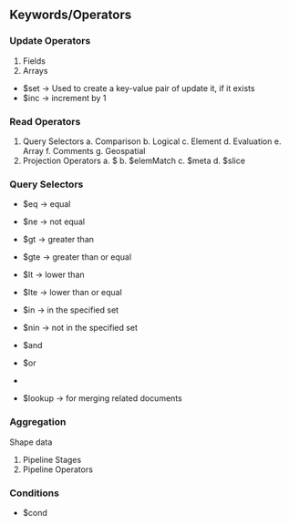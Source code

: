 ﻿## Keywords/Operators

### Update Operators

1. Fields
2. Arrays

- $set -> Used to create a key-value pair of update it, if it exists
- $inc -> increment by 1

### Read Operators

1. Query Selectors
	a. Comparison
	b. Logical
	c. Element
	d. Evaluation
	e. Array
	f. Comments
	g. Geospatial
2. Projection Operators
	a. $
	b. $elemMatch
	c. $meta
	d. $slice

### Query Selectors

- $eq -> equal
- $ne -> not equal
- $gt -> greater than
- $gte -> greater than or equal
- $lt -> lower than
- $lte -> lower than or equal
- $in -> in the specified set
- $nin -> not in the specified set

- $and
- $or
- 

- $lookup -> for merging related documents

### Aggregation

Shape data

1. Pipeline Stages
2. Pipeline Operators

### Conditions

- $cond